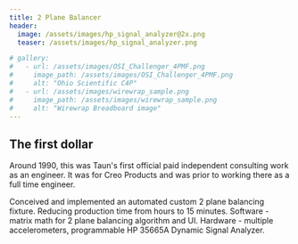 ```yaml
---
title: 2 Plane Balancer
header:
  image: /assets/images/hp_signal_analyzer@2x.png
  teaser: /assets/images/hp_signal_analyzer.png

# gallery:
#   - url: /assets/images/OSI_Challenger_4PMF.png
#     image_path: /assets/images/OSI_Challenger_4PMF.png
#     alt: "Ohio Scientific C4P"
#   - url: /assets/images/wirewrap_sample.png
#     image_path: /assets/images/wirewrap_sample.png
#     alt: "Wirewrap Breadboard image"
---
```


## The first dollar

Around 1990, this was Taun's first official paid independent consulting work as an engineer. It was for Creo Products and was prior to working there as a full time engineer.

Conceived and implemented an automated custom 2 plane balancing fixture. Reducing production time from hours to 15 minutes. Software - matrix math for 2 plane balancing algorithm and UI. Hardware - multiple accelerometers, programmable HP 35665A Dynamic Signal Analyzer.